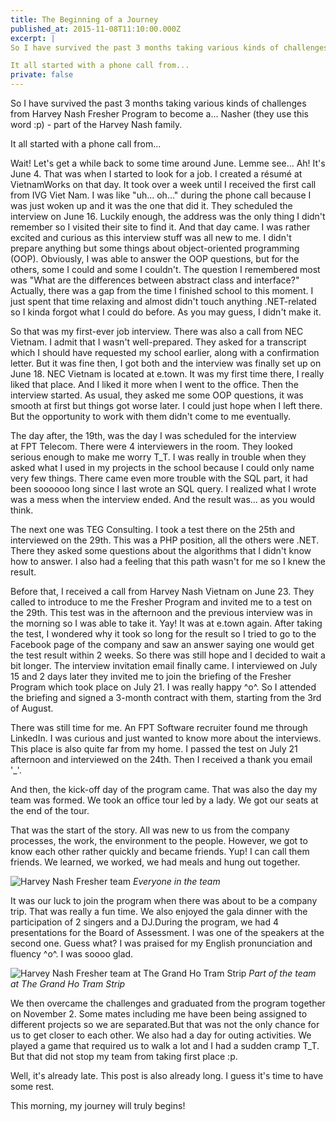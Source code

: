 ```yaml
---
title: The Beginning of a Journey
published_at: 2015-11-08T11:10:00.000Z
excerpt: |
So I have survived the past 3 months taking various kinds of challenges from Harvey Nash Fresher Program to become a... Nasher (they use this word :p) - part of the Harvey Nash family.

It all started with a phone call from...
private: false
---
```


So I have survived the past 3 months taking various kinds of challenges from
Harvey Nash Fresher Program to become a... Nasher (they use this word :p) - part
of the Harvey Nash family.

It all started with a phone call from...

Wait! Let's get a while back to some time around June. Lemme see... Ah! It's
June 4. That was when I started to look for a job. I created a résumé at
VietnamWorks on that day. It took over a week until I received the first call
from IVG Viet Nam. I was like "uh... oh..." during the phone call because I was
just woken up and it was the one that did it. They scheduled the interview on
June 16. Luckily enough, the address was the only thing I didn't remember so I
visited their site to find it. And that day came. I was rather excited and
curious as this interview stuff was all new to me. I didn't prepare anything but
some things about object-oriented programming (OOP). Obviously, I was able to
answer the OOP questions, but for the others, some I could and some I couldn't.
The question I remembered most was "What are the differences between abstract
class and interface?" Actually, there was a gap from the time I finished school
to this moment. I just spent that time relaxing and almost didn't touch anything
.NET-related so I kinda forgot what I could do before. As you may guess, I
didn't make it.

So that was my first-ever job interview. There was also a call from NEC Vietnam.
I admit that I wasn't well-prepared. They asked for a transcript which I should
have requested my school earlier, along with a confirmation letter. But it was
fine then, I got both and the interview was finally set up on June 18. NEC
Vietnam is located at e.town. It was my first time there, I really liked that
place. And I liked it more when I went to the office. Then the interview
started. As usual, they asked me some OOP questions, it was smooth at first but
things got worse later. I could just hope when I left there. But the opportunity
to work with them didn't come to me eventually.

The day after, the 19th, was the day I was scheduled for the interview at FPT
Telecom. There were 4 interviewers in the room. They looked serious enough to
make me worry T_T. I was really in trouble when they asked what I used in my
projects in the school because I could only name very few things. There came
even more trouble with the SQL part, it had been soooooo long since I last wrote
an SQL query. I realized what I wrote was a mess when the interview ended. And
the result was... as you would think.

The next one was TEG Consulting. I took a test there on the 25th and interviewed
on the 29th. This was a PHP position, all the others were .NET. There they asked
some questions about the algorithms that I didn't know how to answer. I also had
a feeling that this path wasn't for me so I knew the result.

Before that, I received a call from Harvey Nash Vietnam on June 23. They called
to introduce to me the Fresher Program and invited me to a test on the 29th.
This test was in the afternoon and the previous interview was in the morning so
I was able to take it. Yay! It was at e.town again. After taking the test, I
wondered why it took so long for the result so I tried to go to the Facebook
page of the company and saw an answer saying one would get the test result
within 2 weeks. So there was still hope and I decided to wait a bit longer. The
interview invitation email finally came. I interviewed on July 15 and 2 days
later they invited me to join the briefing of the Fresher Program which took
place on July 21. I was really happy ^o^. So I attended the briefing and signed
a 3-month contract with them, starting from the 3rd of August.

There was still time for me. An FPT Software recruiter found me through
LinkedIn. I was curious and just wanted to know more about the interviews. This
place is also quite far from my home. I passed the test on July 21 afternoon and
interviewed on the 24th. Then I received a thank you email '_'.

And then, the kick-off day of the program came. That was also the day my team
was formed. We took an office tour led by a lady. We got our seats at the end of
the tour.

That was the start of the story. All was new to us from the company processes,
the work, the environment to the people. However, we got to know each other
rather quickly and became friends. Yup! I can call them friends. We learned, we
worked, we had meals and hung out together.

![Harvey Nash Fresher team](/assets/images/blog/harvey-nash-fresher-team.jpg)
_Everyone in the team_

It was our luck to join the program when there was about to be a company trip.
That was really a fun time. We also enjoyed the gala dinner with the
participation of 2 singers and a DJ.During the program, we had 4 presentations
for the Board of Assessment. I was one of the speakers at the second one. Guess
what? I was praised for my English pronunciation and fluency ^o^. I was soooo
glad.

![Harvey Nash Fresher team at The Grand Ho Tram Strip](/assets/images/blog/harvey-nash-fresher-team-at-the-grand-ho-tram-strip.jpg)
_Part of the team at The Grand Ho Tram Strip_

We then overcame the challenges and graduated from the program together on
November 2. Some mates including me have been being assigned to different
projects so we are separated.But that was not the only chance for us to get
closer to each other. We also had a day for outing activities. We played a game
that required us to walk a lot and I had a sudden cramp T_T. But that did not
stop my team from taking first place :p.

Well, it's already late. This post is also already long. I guess it's time to
have some rest.

This morning, my journey will truly begins!
